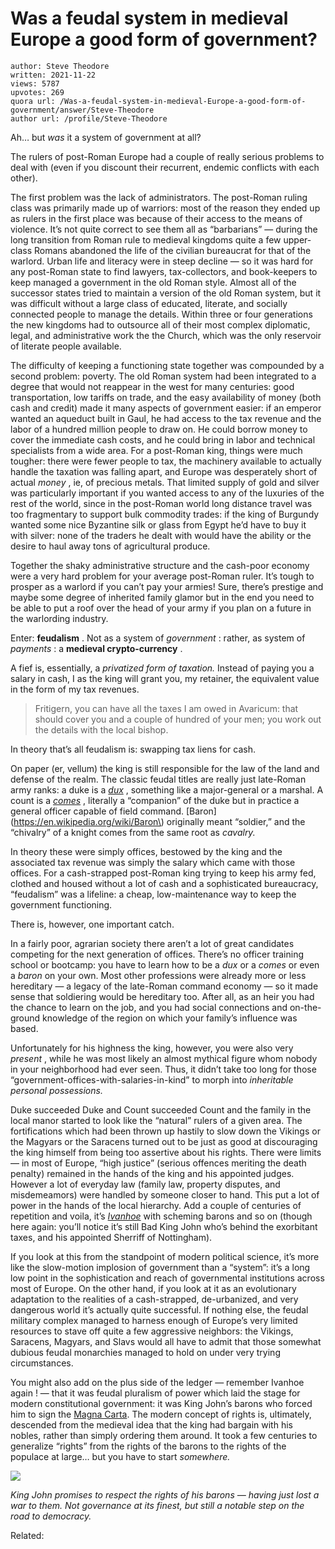 # Was a feudal system in medieval Europe a good form of government?

	author: Steve Theodore
	written: 2021-11-22
	views: 5787
	upvotes: 269
	quora url: /Was-a-feudal-system-in-medieval-Europe-a-good-form-of-government/answer/Steve-Theodore
	author url: /profile/Steve-Theodore


Ah… but _was_  it a system of government at all?

The rulers of post-Roman Europe had a couple of really serious problems to deal with (even if you discount their recurrent, endemic conflicts with each other).

The first problem was the lack of administrators. The post-Roman ruling class was primarily made up of warriors: most of the reason they ended up as rulers in the first place was because of their access to the means of violence. It’s not quite correct to see them all as “barbarians” — during the long transition from Roman rule to medieval kingdoms quite a few upper-class Romans abandoned the life of the civilian bureaucrat for that of the warlord. Urban life and literacy were in steep decline — so it was hard for any post-Roman state to find lawyers, tax-collectors, and book-keepers to keep managed a government in the old Roman style. Almost all of the successor states tried to maintain a version of the old Roman system, but it was difficult without a large class of educated, literate, and socially connected people to manage the details. Within three or four generations the new kingdoms had to outsource all of their most complex diplomatic, legal, and administrative work the the Church, which was the only reservoir of literate people available.

The difficulty of keeping a functioning state together was compounded by a second problem: poverty. The old Roman system had been integrated to a degree that would not reappear in the west for many centuries: good transportation, low tariffs on trade, and the easy availability of money (both cash and credit) made it many aspects of government easier: if an emperor wanted an aqueduct built in Gaul, he had access to the tax revenue and the labor of a hundred million people to draw on. He could borrow money to cover the immediate cash costs, and he could bring in labor and technical specialists from a wide area. For a post-Roman king, things were much tougher: there were fewer people to tax, the machinery available to actually handle the taxation was falling apart, and Europe was desperately short of actual _money_ , ie, of precious metals. That limited supply of gold and silver was particularly important if you wanted access to any of the luxuries of the rest of the world, since in the post-Roman world long distance travel was too fragmentary to support bulk commodity trades: if the king of Burgundy wanted some nice Byzantine silk or glass from Egypt he’d have to buy it with silver: none of the traders he dealt with would have the ability or the desire to haul away tons of agricultural produce.

Together the shaky administrative structure and the cash-poor economy were a very hard problem for your average post-Roman ruler. It’s tough to prosper as a warlord if you can’t pay your armies! Sure, there’s prestige and maybe some degree of inherited family glamor but in the end you need to be able to put a roof over the head of your army if you plan on a future in the warlording industry.



Enter: __feudalism__ . Not as a system of _government_ : rather, as system of _payments_ : a __medieval crypto-currency__ .

A fief is, essentially, a _privatized form of taxation._ Instead of paying you a salary in cash, I as the king will grant you, my retainer, the equivalent value in the form of my tax revenues.

> Fritigern, you can have all the taxes I am owed in Avaricum: that should cover you and a couple of hundred of your men; you work out the details with the local bishop.

In theory that’s all feudalism is: swapping tax liens for cash.

On paper (er, vellum) the king is still responsible for the law of the land and defense of the realm. The classic feudal titles are really just late-Roman army ranks: a duke is a _[dux](https://en.wikipedia.org/wiki/Dux)_ , something like a major-general or a marshal. A count is a _[comes](https://en.wikipedia.org/wiki/Comes#Imperial_Roman_curial_titles_and_offices_styled_Comites)_ , literally a “companion” of the duke but in practice a general officer capable of field command. [Baron](https://en.wikipedia.org/wiki/Baron\) originally meant “soldier,” and the “chivalry” of a knight comes from the same root as _cavalry._ 

In theory these were simply offices, bestowed by the king and the associated tax revenue was simply the salary which came with those offices. For a cash-strapped post-Roman king trying to keep his army fed, clothed and housed without a lot of cash and a sophisticated bureaucracy, “feudalism” was a lifeline: a cheap, low-maintenance way to keep the government functioning.



There is, however, one important catch.

In a fairly poor, agrarian society there aren’t a lot of great candidates competing for the next generation of offices. There’s no officer training school or bootcamp: you have to learn how to be a _dux_  or a _comes_ or even a _baron_ on your own. Most other professions were already more or less hereditary — a legacy of the late-Roman command economy — so it made sense that soldiering would be hereditary too. After all, as an heir you had the chance to learn on the job, and you had social connections and on-the-ground knowledge of the region on which your family’s influence was based.

Unfortunately for his highness the king, however, you were also very _present_ , while he was most likely an almost mythical figure whom nobody in your neighborhood had ever seen. Thus, it didn’t take too long for those “government-offices-with-salaries-in-kind” to morph into _inheritable personal possessions._ 

Duke succeeded Duke and Count succeeded Count and the family in the local manor started to look like the “natural” rulers of a given area. The fortifications which had been thrown up hastily to slow down the Vikings or the Magyars or the Saracens turned out to be just as good at discouraging the king himself from being too assertive about his rights. There were limits — in most of Europe, “high justice” (serious offences meriting the death penalty) remained in the hands of the king and his appointed judges. However a lot of everyday law (family law, property disputes, and misdemeamors) were handled by someone closer to hand. This put a lot of power in the hands of the local hierarchy. Add a couple of centuries of repetition and voila, it’s _[Ivanhoe](https://www.britannica.com/topic/Ivanhoe-novel-by-Scott)_ with scheming barons and so on (though here again: you’ll notice it’s still Bad King John who’s behind the exorbitant taxes, and his appointed Sherriff of Nottingham).

If you look at this from the standpoint of modern political science, it’s more like the slow-motion implosion of government than a “system”: it’s a long low point in the sophistication and reach of governmental institutions across most of Europe. On the other hand, if you look at it as an evolutionary adaptation to the realities of a cash-strapped, de-urbanized, and very dangerous world it’s actually quite successful. If nothing else, the feudal military complex managed to harness enough of Europe’s very limited resources to stave off quite a few aggressive neighbors: the Vikings, Saracens, Magyars, and Slavs would all have to admit that those somewhat dubious feudal monarchies managed to hold on under very trying circumstances.

You might also add on the plus side of the ledger — remember Ivanhoe again ! — that it was feudal pluralism of power which laid the stage for modern constitutional government: it was King John’s barons who forced him to sign the [Magna Carta](https://en.wikipedia.org/wiki/Magna_Carta). The modern concept of rights is, ultimately, descended from the medieval idea that the king had bargain with his nobles, rather than simply ordering them around. It took a few centuries to generalize “rights” from the rights of the barons to the rights of the populace at large… but you have to start _somewhere._ 

![](https://qph.fs.quoracdn.net/main-qimg-128b26d7b96da696d29507eeaa60ad21-lq)

_King John promises to respect the rights of his barons — having just lost a war to them. Not governance at its finest, but still a notable step on the road to democracy._ 

Related:



